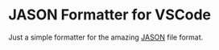 # JASON Formatter for VSCode

Just a simple formatter for the amazing [JASON](https://github.com/jdang00/JASON-Lang) file format.
